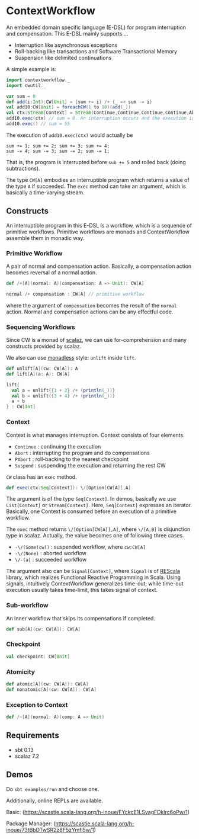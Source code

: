 # ContextWorkflow

An embedded domain specific language (E-DSL) for program interruption and compensation.
This E-DSL mainly supports ...

- Interruption like asynchronous exceptions
- Roll-backing like transactions and Software Transactional Memory
- Suspension like delimited continuations

A simple example is:

```scala
import contextworkflow._
import cwutil._

var sum = 0
def add(i:Int):CW[Unit] = {sum += i} /+ {_ => sum -= i}
val add10:CW[Unit] = foreachCW(1 to 10)(add(_))
val ctx:Stream[Context] = Stream(Continue,Continue,Continue,Continue,Abort)
add10.exec(ctx) // sum = 0. An interruption occurs and the execution is rolled back.
add10.exec() // sum = 55
```

The execution of `add10.exec(ctx)` would actually be
```
sum += 1; sum += 2; sum += 3; sum += 4;
sum -= 4; sum -= 3; sum -= 2; sum -= 1;
```
That is, the program is interrupted before `sub += 5` and 
rolled back (doing subtractions).

The type `CW[A]` embodies an interruptible program which returns a value of the type `A` if succeeded.
The `exec` method can take an argument, which is basically a time-varying stream.

## Constructs
An interruptible program in this E-DSL is a workflow, which is a sequence of 
primitive workflows. Primitive workflows are monads and 
ContextWorkflow assemble them in monadic way.

### Primitive Workflow
A pair of normal and compensation action.
Basically, a compensation action becomes reversal of a normal action.
```scala
def /+[A](normal: A)(compensation: A => Unit): CW[A]

normal /+ compensation : CW[A] // primitive workflow
```
where the argument of `compensation` becomes the result of the `normal` action.
Normal and compensation actions can be any effectful code.

### Sequencing Workflows

Since CW is a monad of [scalaz](https://github.com/scalaz/scalaz),
we can use for-comprehension and many constructs provided by scalaz.

We also can use [monadless](https://github.com/monadless/monadless#how-does-it-work) style: `unlift` inside `lift`.

```scala
def unlift[A](cw: CW[A]): A
def lift[A](a: A): CW[A]

lift{
  val a = unlift{{1 + 2} /+ (println(_))}
  val b = unlift{{3 + 4} /+ (println(_))}
  a + b
} : CW[Int]
```

### Context
Context is what manages interruption. Context consists of four elements.

- `Continue` : continuing the execution 
- `Abort` : interrupting the program and do compensations
- `PAbort` : roll-backing to the nearest checkpoint
- `Suspend` : suspending the execution and returning the rest CW

`CW` class has an `exec` method.
```scala
def exec(ctx:Seq[Context]): \/[Option[CW[A]],A] 
```
The argument is of the type `Seq[Context]`.
In demos, basically we use `List[Context]` or `Stream[Context]`.
Here, `Seq[Context]` expresses an iterator.
Basically, one Context is consumed before an execution of a primitive workflow.

The `exec` method returns `\/[Option[CW[A]],A]`, where `\/[A,B]` is disjunction type in scalaz.
Actually, the value becomes one of following three cases.
- `-\/(Some(cw))` : suspended workflow, where `cw:CW[A]` 
- `-\/(None)` : aborted workflow 
- `\/-(a)` : succeeded workflow
 
The argument also can be `Signal[Context]`, where `Signal` is of [REScala](https://github.com/guidosalva/REScala) 
library, which realizes Functional Reactive Programming in Scala.
Using signals, intuitively ContextWorkflow generalizes time-out; 
while time-out execution usually takes time-limit, this takes signal of context.

### Sub-workflow
An inner workflow that skips its compensations if completed. 

```scala
def sub[A](cw: CW[A]): CW[A]
```

### Checkpoint

```scala
val checkpoint: CW[Unit]
```

### Atomicity

```scala
def atomic[A](cw: CW[A]): CW[A]
def nonatomic[A](cw: CW[A]): CW[A]
```

### Exception to Context

```scala
def /~[A](normal: A)(comp: A => Unit)
```

## Requirements
- sbt 0.13
- scalaz 7.2

## Demos
Do `sbt examples/run`
and choose one.

Additionally, online REPLs are available.

Basic: (https://scastie.scala-lang.org/h-inoue/FYckcE1LSyagFDklrc6oPw/1)

Package Manager: (https://scastie.scala-lang.org/h-inoue/73tBbDTwSR2z8F5zYmfl5w/1) 
